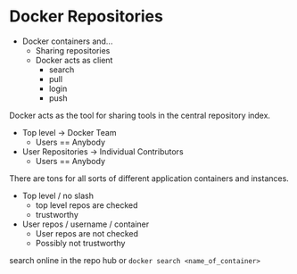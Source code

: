 Docker Repositories
===================
- Docker containers and...
  - Sharing repositories
  - Docker acts as client
    - search
	- pull
	- login
	- push

Docker acts as the tool for sharing tools in the central repository index.

- Top level -> Docker Team
  - Users == Anybody
- User Repositories -> Individual Contributors
  - Users == Anybody

There are tons for all sorts of different application containers and instances.

- Top level / no slash
  - top level repos are checked
  - trustworthy
- User repos / username / container
  - User repos are not checked
  - Possibly not trustworthy

search online in the repo hub or `docker search <name_of_container>`

